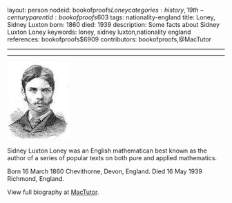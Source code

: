 layout: person
nodeid: bookofproofs$Loney
categories: history,19th-century
parentid: bookofproofs$603
tags: nationality-england
title: Loney, Sidney Luxton
born: 1860
died: 1939
description: Some facts about Sidney Luxton Loney
keywords: loney, sidney luxton,nationality england
references: bookofproofs$6909
contributors: bookofproofs,@MacTutor

---


---

![Loney.jpg](https://github.com/bookofproofs/bookofproofs.github.io/blob/main/_sources/_assets/images/portraits/Loney.jpg?raw=true)

Sidney Luxton Loney was an English mathematican best known as the author of a series of popular texts on both pure and applied mathematics.

Born 16 March 1860 Chevithorne, Devon, England. Died 16 May 1939 Richmond, England.


View full biography at [MacTutor](https://mathshistory.st-andrews.ac.uk/Biographies/Loney/).